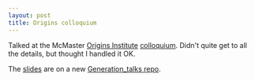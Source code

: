 ```yaml
---
layout: post
title: Origins colloquium
---
```


Talked at the McMaster [Origins Institute](https://origins.mcmaster.ca/) [colloquium](https://origins.mcmaster.ca/events/colloquia). Didn't quite get to all the details, but thought I handled it OK. 

The [slides](https://github.com/dushoff/Generation_talks/blob/73dc9f7df1bcb8c7fe6bf231326abc62899e7bdd/git_push/origins.draft.pdf) are on a new [Generation_talks repo](https://github.com/dushoff/Generation_talks).
